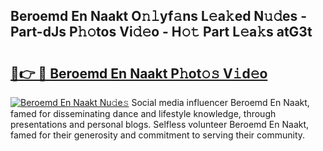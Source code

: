 ## Beroemd En Naakt O𝚗𝚕yf𝚊ns L𝚎a𝚔ed N𝚞𝚍es - Part-dJs P𝚑𝚘tos Vi𝚍𝚎o - H𝚘𝚝 Part L𝚎a𝚔s atG3t

# <h2><a href="http://kfbm07z.oniu.top/?m=Beroemd+En+Naakt">🔗👉 🔴 Beroemd En Naakt P𝚑ot𝚘𝚜 V𝚒d𝚎o</a></h2>

[![Beroemd En Naakt Nu𝚍e𝚜](https://i.imgur.com/0qMVB7G.gif)](http://kfbm07z.oniu.top/?m=Beroemd+En+Naakt)
Social media influencer Beroemd En Naakt, famed for disseminating dance and lifestyle knowledge, through presentations and personal blogs. Selfless volunteer Beroemd En Naakt, famed for their generosity and commitment to serving their community.  
